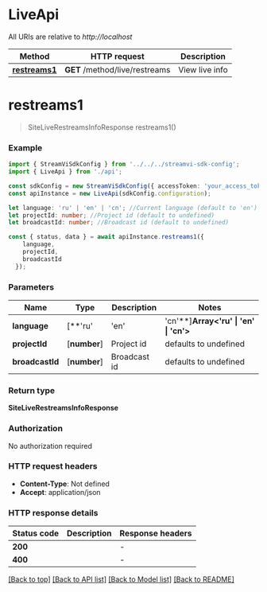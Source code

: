 # LiveApi

All URIs are relative to *http://localhost*

|Method | HTTP request | Description|
|------------- | ------------- | -------------|
|[**restreams1**](#restreams1) | **GET** /method/live/restreams | View live info|

# **restreams1**
> SiteLiveRestreamsInfoResponse restreams1()


### Example

```typescript
import { StreamViSdkConfig } from '../../../streamvi-sdk-config';
import { LiveApi } from './api';

const sdkConfig = new StreamViSdkConfig({ accessToken: 'your_access_token' });
const apiInstance = new LiveApi(sdkConfig.configuration);

let language: 'ru' | 'en' | 'cn'; //Current language (default to 'en')
let projectId: number; //Project id (default to undefined)
let broadcastId: number; //Broadcast id (default to undefined)

const { status, data } = await apiInstance.restreams1({
    language,
    projectId,
    broadcastId
  });
```

### Parameters

|Name | Type | Description  | Notes|
|------------- | ------------- | ------------- | -------------|
| **language** | [**&#39;ru&#39; | &#39;en&#39; | &#39;cn&#39;**]**Array<&#39;ru&#39; &#124; &#39;en&#39; &#124; &#39;cn&#39;>** | Current language | defaults to 'en'|
| **projectId** | [**number**] | Project id | defaults to undefined|
| **broadcastId** | [**number**] | Broadcast id | defaults to undefined|


### Return type

**SiteLiveRestreamsInfoResponse**

### Authorization

No authorization required

### HTTP request headers

 - **Content-Type**: Not defined
 - **Accept**: application/json


### HTTP response details
| Status code | Description | Response headers |
|-------------|-------------|------------------|
|**200** |  |  -  |
|**400** |  |  -  |

[[Back to top]](#) [[Back to API list]](../README.md#documentation-for-api-endpoints) [[Back to Model list]](../README.md#documentation-for-models) [[Back to README]](../README.md)

